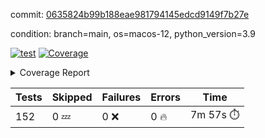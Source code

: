 commit: [0635824b99b188eae981794145edcd9149f7b27e](https://github.com/rcmdnk/homebrew-file/tree/0635824b99b188eae981794145edcd9149f7b27e)

condition: branch=main, os=macos-12, python_version=3.9

[![test](https://github.com/rcmdnk/homebrew-file/actions/workflows/test.yml/badge.svg)](https://github.com/rcmdnk/homebrew-file/actions/runs/6413834659)
<a href="https://github.com/rcmdnk/homebrew-file/blob/0635824b99b188eae981794145edcd9149f7b27e/README.md"><img alt="Coverage" src="https://img.shields.io/badge/Coverage-54%25-orange.svg" /></a><details><summary>Coverage Report </summary><table><tr><th>File</th><th>Stmts</th><th>Miss</th><th>Cover</th><th>Missing</th></tr><tbody><tr><td colspan="5"><b>bin</b></td></tr><tr><td>&nbsp; &nbsp;<a href="https://github.com/rcmdnk/homebrew-file/blob/0635824b99b188eae981794145edcd9149f7b27e/bin/brew-file">brew-file</a></td><td>1885</td><td>861</td><td>54%</td><td><a href="https://github.com/rcmdnk/homebrew-file/blob/0635824b99b188eae981794145edcd9149f7b27e/bin/brew-file#L43-L58">43&ndash;58</a>, <a href="https://github.com/rcmdnk/homebrew-file/blob/0635824b99b188eae981794145edcd9149f7b27e/bin/brew-file#L63-L65">63&ndash;65</a>, <a href="https://github.com/rcmdnk/homebrew-file/blob/0635824b99b188eae981794145edcd9149f7b27e/bin/brew-file#L158">158</a>, <a href="https://github.com/rcmdnk/homebrew-file/blob/0635824b99b188eae981794145edcd9149f7b27e/bin/brew-file#L273">273</a>, <a href="https://github.com/rcmdnk/homebrew-file/blob/0635824b99b188eae981794145edcd9149f7b27e/bin/brew-file#L292">292</a>, <a href="https://github.com/rcmdnk/homebrew-file/blob/0635824b99b188eae981794145edcd9149f7b27e/bin/brew-file#L358">358</a>, <a href="https://github.com/rcmdnk/homebrew-file/blob/0635824b99b188eae981794145edcd9149f7b27e/bin/brew-file#L361-L364">361&ndash;364</a>, <a href="https://github.com/rcmdnk/homebrew-file/blob/0635824b99b188eae981794145edcd9149f7b27e/bin/brew-file#L378-L383">378&ndash;383</a>, <a href="https://github.com/rcmdnk/homebrew-file/blob/0635824b99b188eae981794145edcd9149f7b27e/bin/brew-file#L421-L426">421&ndash;426</a>, <a href="https://github.com/rcmdnk/homebrew-file/blob/0635824b99b188eae981794145edcd9149f7b27e/bin/brew-file#L438">438</a>, <a href="https://github.com/rcmdnk/homebrew-file/blob/0635824b99b188eae981794145edcd9149f7b27e/bin/brew-file#L441">441</a>, <a href="https://github.com/rcmdnk/homebrew-file/blob/0635824b99b188eae981794145edcd9149f7b27e/bin/brew-file#L646">646</a>, <a href="https://github.com/rcmdnk/homebrew-file/blob/0635824b99b188eae981794145edcd9149f7b27e/bin/brew-file#L648">648</a>, <a href="https://github.com/rcmdnk/homebrew-file/blob/0635824b99b188eae981794145edcd9149f7b27e/bin/brew-file#L650">650</a>, <a href="https://github.com/rcmdnk/homebrew-file/blob/0635824b99b188eae981794145edcd9149f7b27e/bin/brew-file#L667-L671">667&ndash;671</a>, <a href="https://github.com/rcmdnk/homebrew-file/blob/0635824b99b188eae981794145edcd9149f7b27e/bin/brew-file#L684-L689">684&ndash;689</a>, <a href="https://github.com/rcmdnk/homebrew-file/blob/0635824b99b188eae981794145edcd9149f7b27e/bin/brew-file#L699">699</a>, <a href="https://github.com/rcmdnk/homebrew-file/blob/0635824b99b188eae981794145edcd9149f7b27e/bin/brew-file#L715">715</a>, <a href="https://github.com/rcmdnk/homebrew-file/blob/0635824b99b188eae981794145edcd9149f7b27e/bin/brew-file#L719-L723">719&ndash;723</a>, <a href="https://github.com/rcmdnk/homebrew-file/blob/0635824b99b188eae981794145edcd9149f7b27e/bin/brew-file#L741-L755">741&ndash;755</a>, <a href="https://github.com/rcmdnk/homebrew-file/blob/0635824b99b188eae981794145edcd9149f7b27e/bin/brew-file#L848-L863">848&ndash;863</a>, <a href="https://github.com/rcmdnk/homebrew-file/blob/0635824b99b188eae981794145edcd9149f7b27e/bin/brew-file#L891">891</a>, <a href="https://github.com/rcmdnk/homebrew-file/blob/0635824b99b188eae981794145edcd9149f7b27e/bin/brew-file#L902-L903">902&ndash;903</a>, <a href="https://github.com/rcmdnk/homebrew-file/blob/0635824b99b188eae981794145edcd9149f7b27e/bin/brew-file#L911">911</a>, <a href="https://github.com/rcmdnk/homebrew-file/blob/0635824b99b188eae981794145edcd9149f7b27e/bin/brew-file#L924-L929">924&ndash;929</a>, <a href="https://github.com/rcmdnk/homebrew-file/blob/0635824b99b188eae981794145edcd9149f7b27e/bin/brew-file#L933-L935">933&ndash;935</a>, <a href="https://github.com/rcmdnk/homebrew-file/blob/0635824b99b188eae981794145edcd9149f7b27e/bin/brew-file#L939-L942">939&ndash;942</a>, <a href="https://github.com/rcmdnk/homebrew-file/blob/0635824b99b188eae981794145edcd9149f7b27e/bin/brew-file#L1035-L1037">1035&ndash;1037</a>, <a href="https://github.com/rcmdnk/homebrew-file/blob/0635824b99b188eae981794145edcd9149f7b27e/bin/brew-file#L1040">1040</a>, <a href="https://github.com/rcmdnk/homebrew-file/blob/0635824b99b188eae981794145edcd9149f7b27e/bin/brew-file#L1046">1046</a>, <a href="https://github.com/rcmdnk/homebrew-file/blob/0635824b99b188eae981794145edcd9149f7b27e/bin/brew-file#L1066-L1069">1066&ndash;1069</a>, <a href="https://github.com/rcmdnk/homebrew-file/blob/0635824b99b188eae981794145edcd9149f7b27e/bin/brew-file#L1131">1131</a>, <a href="https://github.com/rcmdnk/homebrew-file/blob/0635824b99b188eae981794145edcd9149f7b27e/bin/brew-file#L1160">1160</a>, <a href="https://github.com/rcmdnk/homebrew-file/blob/0635824b99b188eae981794145edcd9149f7b27e/bin/brew-file#L1193">1193</a>, <a href="https://github.com/rcmdnk/homebrew-file/blob/0635824b99b188eae981794145edcd9149f7b27e/bin/brew-file#L1196">1196</a>, <a href="https://github.com/rcmdnk/homebrew-file/blob/0635824b99b188eae981794145edcd9149f7b27e/bin/brew-file#L1208">1208</a>, <a href="https://github.com/rcmdnk/homebrew-file/blob/0635824b99b188eae981794145edcd9149f7b27e/bin/brew-file#L1210">1210</a>, <a href="https://github.com/rcmdnk/homebrew-file/blob/0635824b99b188eae981794145edcd9149f7b27e/bin/brew-file#L1241">1241</a>, <a href="https://github.com/rcmdnk/homebrew-file/blob/0635824b99b188eae981794145edcd9149f7b27e/bin/brew-file#L1245">1245</a>, <a href="https://github.com/rcmdnk/homebrew-file/blob/0635824b99b188eae981794145edcd9149f7b27e/bin/brew-file#L1249-L1252">1249&ndash;1252</a>, <a href="https://github.com/rcmdnk/homebrew-file/blob/0635824b99b188eae981794145edcd9149f7b27e/bin/brew-file#L1254-L1257">1254&ndash;1257</a>, <a href="https://github.com/rcmdnk/homebrew-file/blob/0635824b99b188eae981794145edcd9149f7b27e/bin/brew-file#L1286-L1300">1286&ndash;1300</a>, <a href="https://github.com/rcmdnk/homebrew-file/blob/0635824b99b188eae981794145edcd9149f7b27e/bin/brew-file#L1305-L1308">1305&ndash;1308</a>, <a href="https://github.com/rcmdnk/homebrew-file/blob/0635824b99b188eae981794145edcd9149f7b27e/bin/brew-file#L1311-L1317">1311&ndash;1317</a>, <a href="https://github.com/rcmdnk/homebrew-file/blob/0635824b99b188eae981794145edcd9149f7b27e/bin/brew-file#L1322">1322</a>, <a href="https://github.com/rcmdnk/homebrew-file/blob/0635824b99b188eae981794145edcd9149f7b27e/bin/brew-file#L1330">1330</a>, <a href="https://github.com/rcmdnk/homebrew-file/blob/0635824b99b188eae981794145edcd9149f7b27e/bin/brew-file#L1336-L1341">1336&ndash;1341</a>, <a href="https://github.com/rcmdnk/homebrew-file/blob/0635824b99b188eae981794145edcd9149f7b27e/bin/brew-file#L1352-L1374">1352&ndash;1374</a>, <a href="https://github.com/rcmdnk/homebrew-file/blob/0635824b99b188eae981794145edcd9149f7b27e/bin/brew-file#L1402">1402</a>, <a href="https://github.com/rcmdnk/homebrew-file/blob/0635824b99b188eae981794145edcd9149f7b27e/bin/brew-file#L1418-L1425">1418&ndash;1425</a>, <a href="https://github.com/rcmdnk/homebrew-file/blob/0635824b99b188eae981794145edcd9149f7b27e/bin/brew-file#L1430-L1446">1430&ndash;1446</a>, <a href="https://github.com/rcmdnk/homebrew-file/blob/0635824b99b188eae981794145edcd9149f7b27e/bin/brew-file#L1451-L1455">1451&ndash;1455</a>, <a href="https://github.com/rcmdnk/homebrew-file/blob/0635824b99b188eae981794145edcd9149f7b27e/bin/brew-file#L1469-L1516">1469&ndash;1516</a>, <a href="https://github.com/rcmdnk/homebrew-file/blob/0635824b99b188eae981794145edcd9149f7b27e/bin/brew-file#L1519-L1550">1519&ndash;1550</a>, <a href="https://github.com/rcmdnk/homebrew-file/blob/0635824b99b188eae981794145edcd9149f7b27e/bin/brew-file#L1555-L1589">1555&ndash;1589</a>, <a href="https://github.com/rcmdnk/homebrew-file/blob/0635824b99b188eae981794145edcd9149f7b27e/bin/brew-file#L1594-L1675">1594&ndash;1675</a>, <a href="https://github.com/rcmdnk/homebrew-file/blob/0635824b99b188eae981794145edcd9149f7b27e/bin/brew-file#L1678-L1687">1678&ndash;1687</a>, <a href="https://github.com/rcmdnk/homebrew-file/blob/0635824b99b188eae981794145edcd9149f7b27e/bin/brew-file#L1700">1700</a>, <a href="https://github.com/rcmdnk/homebrew-file/blob/0635824b99b188eae981794145edcd9149f7b27e/bin/brew-file#L1705">1705</a>, <a href="https://github.com/rcmdnk/homebrew-file/blob/0635824b99b188eae981794145edcd9149f7b27e/bin/brew-file#L1710-L1749">1710&ndash;1749</a>, <a href="https://github.com/rcmdnk/homebrew-file/blob/0635824b99b188eae981794145edcd9149f7b27e/bin/brew-file#L1753-L1862">1753&ndash;1862</a>, <a href="https://github.com/rcmdnk/homebrew-file/blob/0635824b99b188eae981794145edcd9149f7b27e/bin/brew-file#L1872-L1884">1872&ndash;1884</a>, <a href="https://github.com/rcmdnk/homebrew-file/blob/0635824b99b188eae981794145edcd9149f7b27e/bin/brew-file#L1888">1888</a>, <a href="https://github.com/rcmdnk/homebrew-file/blob/0635824b99b188eae981794145edcd9149f7b27e/bin/brew-file#L1897-L1977">1897&ndash;1977</a>, <a href="https://github.com/rcmdnk/homebrew-file/blob/0635824b99b188eae981794145edcd9149f7b27e/bin/brew-file#L1985-L2030">1985&ndash;2030</a>, <a href="https://github.com/rcmdnk/homebrew-file/blob/0635824b99b188eae981794145edcd9149f7b27e/bin/brew-file#L2033-L2040">2033&ndash;2040</a>, <a href="https://github.com/rcmdnk/homebrew-file/blob/0635824b99b188eae981794145edcd9149f7b27e/bin/brew-file#L2044-L2045">2044&ndash;2045</a>, <a href="https://github.com/rcmdnk/homebrew-file/blob/0635824b99b188eae981794145edcd9149f7b27e/bin/brew-file#L2050-L2094">2050&ndash;2094</a>, <a href="https://github.com/rcmdnk/homebrew-file/blob/0635824b99b188eae981794145edcd9149f7b27e/bin/brew-file#L2103-L2139">2103&ndash;2139</a>, <a href="https://github.com/rcmdnk/homebrew-file/blob/0635824b99b188eae981794145edcd9149f7b27e/bin/brew-file#L2142-L2148">2142&ndash;2148</a>, <a href="https://github.com/rcmdnk/homebrew-file/blob/0635824b99b188eae981794145edcd9149f7b27e/bin/brew-file#L2152-L2160">2152&ndash;2160</a>, <a href="https://github.com/rcmdnk/homebrew-file/blob/0635824b99b188eae981794145edcd9149f7b27e/bin/brew-file#L2182-L2183">2182&ndash;2183</a>, <a href="https://github.com/rcmdnk/homebrew-file/blob/0635824b99b188eae981794145edcd9149f7b27e/bin/brew-file#L2187">2187</a>, <a href="https://github.com/rcmdnk/homebrew-file/blob/0635824b99b188eae981794145edcd9149f7b27e/bin/brew-file#L2198-L2199">2198&ndash;2199</a>, <a href="https://github.com/rcmdnk/homebrew-file/blob/0635824b99b188eae981794145edcd9149f7b27e/bin/brew-file#L2209-L2378">2209&ndash;2378</a>, <a href="https://github.com/rcmdnk/homebrew-file/blob/0635824b99b188eae981794145edcd9149f7b27e/bin/brew-file#L2384-L2539">2384&ndash;2539</a>, <a href="https://github.com/rcmdnk/homebrew-file/blob/0635824b99b188eae981794145edcd9149f7b27e/bin/brew-file#L2567">2567</a>, <a href="https://github.com/rcmdnk/homebrew-file/blob/0635824b99b188eae981794145edcd9149f7b27e/bin/brew-file#L2592">2592</a>, <a href="https://github.com/rcmdnk/homebrew-file/blob/0635824b99b188eae981794145edcd9149f7b27e/bin/brew-file#L2669">2669</a>, <a href="https://github.com/rcmdnk/homebrew-file/blob/0635824b99b188eae981794145edcd9149f7b27e/bin/brew-file#L2674-L2685">2674&ndash;2685</a>, <a href="https://github.com/rcmdnk/homebrew-file/blob/0635824b99b188eae981794145edcd9149f7b27e/bin/brew-file#L2709-L2717">2709&ndash;2717</a>, <a href="https://github.com/rcmdnk/homebrew-file/blob/0635824b99b188eae981794145edcd9149f7b27e/bin/brew-file#L2734">2734</a>, <a href="https://github.com/rcmdnk/homebrew-file/blob/0635824b99b188eae981794145edcd9149f7b27e/bin/brew-file#L2740">2740</a>, <a href="https://github.com/rcmdnk/homebrew-file/blob/0635824b99b188eae981794145edcd9149f7b27e/bin/brew-file#L2752">2752</a>, <a href="https://github.com/rcmdnk/homebrew-file/blob/0635824b99b188eae981794145edcd9149f7b27e/bin/brew-file#L2768">2768</a>, <a href="https://github.com/rcmdnk/homebrew-file/blob/0635824b99b188eae981794145edcd9149f7b27e/bin/brew-file#L2780">2780</a>, <a href="https://github.com/rcmdnk/homebrew-file/blob/0635824b99b188eae981794145edcd9149f7b27e/bin/brew-file#L2782-L2786">2782&ndash;2786</a>, <a href="https://github.com/rcmdnk/homebrew-file/blob/0635824b99b188eae981794145edcd9149f7b27e/bin/brew-file#L2790-L2793">2790&ndash;2793</a>, <a href="https://github.com/rcmdnk/homebrew-file/blob/0635824b99b188eae981794145edcd9149f7b27e/bin/brew-file#L2796-L2799">2796&ndash;2799</a>, <a href="https://github.com/rcmdnk/homebrew-file/blob/0635824b99b188eae981794145edcd9149f7b27e/bin/brew-file#L2802-L2810">2802&ndash;2810</a>, <a href="https://github.com/rcmdnk/homebrew-file/blob/0635824b99b188eae981794145edcd9149f7b27e/bin/brew-file#L2839-L2846">2839&ndash;2846</a>, <a href="https://github.com/rcmdnk/homebrew-file/blob/0635824b99b188eae981794145edcd9149f7b27e/bin/brew-file#L2857-L2864">2857&ndash;2864</a>, <a href="https://github.com/rcmdnk/homebrew-file/blob/0635824b99b188eae981794145edcd9149f7b27e/bin/brew-file#L2945-L2947">2945&ndash;2947</a>, <a href="https://github.com/rcmdnk/homebrew-file/blob/0635824b99b188eae981794145edcd9149f7b27e/bin/brew-file#L2968">2968</a>, <a href="https://github.com/rcmdnk/homebrew-file/blob/0635824b99b188eae981794145edcd9149f7b27e/bin/brew-file#L2974">2974</a>, <a href="https://github.com/rcmdnk/homebrew-file/blob/0635824b99b188eae981794145edcd9149f7b27e/bin/brew-file#L2985-L3597">2985&ndash;3597</a>, <a href="https://github.com/rcmdnk/homebrew-file/blob/0635824b99b188eae981794145edcd9149f7b27e/bin/brew-file#L3601">3601</a></td></tr><tr><td><b>TOTAL</b></td><td><b>1885</b></td><td><b>861</b></td><td><b>54%</b></td><td>&nbsp;</td></tr></tbody></table></details>

| Tests | Skipped | Failures | Errors | Time |
| ----- | ------- | -------- | -------- | ------------------ |
| 152 | 0 :zzz: | 0 :x: | 0 :fire: | 7m 57s :stopwatch: |

